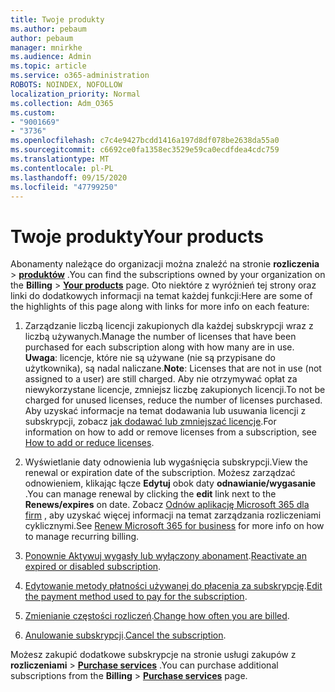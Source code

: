 ```yaml
---
title: Twoje produkty
ms.author: pebaum
author: pebaum
manager: mnirkhe
ms.audience: Admin
ms.topic: article
ms.service: o365-administration
ROBOTS: NOINDEX, NOFOLLOW
localization_priority: Normal
ms.collection: Adm_O365
ms.custom:
- "9001669"
- "3736"
ms.openlocfilehash: c7c4e9427bcdd1416a197d8df078be2638da55a0
ms.sourcegitcommit: c6692ce0fa1358ec3529e59ca0ecdfdea4cdc759
ms.translationtype: MT
ms.contentlocale: pl-PL
ms.lasthandoff: 09/15/2020
ms.locfileid: "47799250"
---
```

# <a name="your-products"></a><span data-ttu-id="c5416-102">Twoje produkty</span><span class="sxs-lookup"><span data-stu-id="c5416-102">Your products</span></span>

<span data-ttu-id="c5416-103">Abonamenty należące do organizacji można znaleźć na stronie **rozliczenia**  >  **[produktów](https://go.microsoft.com/fwlink/p/?linkid=842054)** .</span><span class="sxs-lookup"><span data-stu-id="c5416-103">You can find the subscriptions owned by your organization on the **Billing** > **[Your products](https://go.microsoft.com/fwlink/p/?linkid=842054)** page.</span></span> <span data-ttu-id="c5416-104">Oto niektóre z wyróżnień tej strony oraz linki do dodatkowych informacji na temat każdej funkcji:</span><span class="sxs-lookup"><span data-stu-id="c5416-104">Here are some of the highlights of this page along with links for more info on each feature:</span></span>

1. <span data-ttu-id="c5416-105">Zarządzanie liczbą licencji zakupionych dla każdej subskrypcji wraz z liczbą używanych.</span><span class="sxs-lookup"><span data-stu-id="c5416-105">Manage the number of licenses that have been purchased for each subscription along with how many are in use.</span></span>  <span data-ttu-id="c5416-106">**Uwaga**: licencje, które nie są używane (nie są przypisane do użytkownika), są nadal naliczane.</span><span class="sxs-lookup"><span data-stu-id="c5416-106">**Note**: Licenses that are not in use (not assigned to a user) are still charged.</span></span>  <span data-ttu-id="c5416-107">Aby nie otrzymywać opłat za niewykorzystane licencje, zmniejsz liczbę zakupionych licencji.</span><span class="sxs-lookup"><span data-stu-id="c5416-107">To not be charged for unused licenses, reduce the number of licenses purchased.</span></span> <span data-ttu-id="c5416-108">Aby uzyskać informacje na temat dodawania lub usuwania licencji z subskrypcji, zobacz [jak dodawać lub zmniejszać licencje](https://docs.microsoft.com/alchemyinsights/how-to-add-or-reduce-licenses).</span><span class="sxs-lookup"><span data-stu-id="c5416-108">For information on how to add or remove licenses from a subscription, see [How to add or reduce licenses](https://docs.microsoft.com/alchemyinsights/how-to-add-or-reduce-licenses).</span></span>

2. <span data-ttu-id="c5416-109">Wyświetlanie daty odnowienia lub wygaśnięcia subskrypcji.</span><span class="sxs-lookup"><span data-stu-id="c5416-109">View the renewal or expiration date of the subscription.</span></span>  <span data-ttu-id="c5416-110">Możesz zarządzać odnowieniem, klikając łącze **Edytuj** obok daty **odnawianie/wygasanie** .</span><span class="sxs-lookup"><span data-stu-id="c5416-110">You can manage renewal by clicking the **edit** link next to the **Renews/expires** on date.</span></span>  <span data-ttu-id="c5416-111">Zobacz [Odnów aplikację Microsoft 365 dla firm](https://go.microsoft.com/fwlink/?linkid=2119216) , aby uzyskać więcej informacji na temat zarządzania rozliczeniami cyklicznymi.</span><span class="sxs-lookup"><span data-stu-id="c5416-111">See [Renew Microsoft 365 for business](https://go.microsoft.com/fwlink/?linkid=2119216) for more info on how to manage recurring billing.</span></span>

3. <span data-ttu-id="c5416-112">[Ponownie Aktywuj wygasły lub wyłączony abonament](https://go.microsoft.com/fwlink/?linkid=2117519).</span><span class="sxs-lookup"><span data-stu-id="c5416-112">[Reactivate an expired or disabled subscription](https://go.microsoft.com/fwlink/?linkid=2117519).</span></span>

4. <span data-ttu-id="c5416-113">[Edytowanie metody płatności używanej do płacenia za subskrypcję](https://go.microsoft.com/fwlink/?linkid=2117167).</span><span class="sxs-lookup"><span data-stu-id="c5416-113">[Edit the payment method used to pay for the subscription](https://go.microsoft.com/fwlink/?linkid=2117167).</span></span>

5. <span data-ttu-id="c5416-114">[Zmienianie częstości rozliczeń](https://go.microsoft.com/fwlink/?linkid=2119112).</span><span class="sxs-lookup"><span data-stu-id="c5416-114">[Change how often you are billed](https://go.microsoft.com/fwlink/?linkid=2119112).</span></span>

6. <span data-ttu-id="c5416-115">[Anulowanie subskrypcji](https://go.microsoft.com/fwlink/?linkid=2119113).</span><span class="sxs-lookup"><span data-stu-id="c5416-115">[Cancel the subscription](https://go.microsoft.com/fwlink/?linkid=2119113).</span></span>

<span data-ttu-id="c5416-116">Możesz zakupić dodatkowe subskrypcje na stronie usługi zakupów z **rozliczeniami**  >  [**Purchase services**](https://go.microsoft.com/fwlink/p/?linkid=868433) .</span><span class="sxs-lookup"><span data-stu-id="c5416-116">You can purchase additional subscriptions from the **Billing** > [**Purchase services**](https://go.microsoft.com/fwlink/p/?linkid=868433) page.</span></span>
